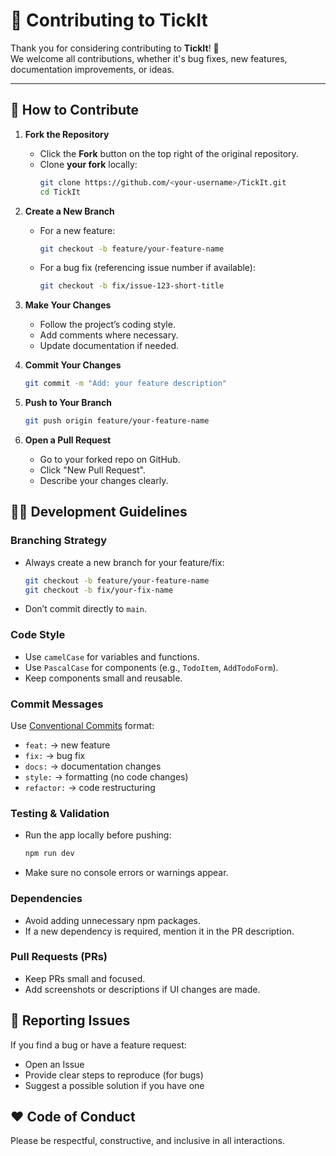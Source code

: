 # 🤝 Contributing to TickIt

Thank you for considering contributing to **TickIt**! 🎉  
We welcome all contributions, whether it's bug fixes, new features, documentation improvements, or ideas.

---

## 🚀 How to Contribute

1. **Fork the Repository**
    - Click the **Fork** button on the top right of the original repository.
    - Clone **your fork** locally:
      ```bash
      git clone https://github.com/<your-username>/TickIt.git
      cd TickIt
      ```

2. **Create a New Branch**
    - For a new feature:
      ```bash
      git checkout -b feature/your-feature-name
      ```
    - For a bug fix (referencing issue number if available):
      ```bash
      git checkout -b fix/issue-123-short-title
      ```

3. **Make Your Changes**
    - Follow the project’s coding style.
    - Add comments where necessary.
    - Update documentation if needed.

4. **Commit Your Changes**
    ```bash
    git commit -m "Add: your feature description"
    ```

5. **Push to Your Branch**
    ```bash
    git push origin feature/your-feature-name
    ```

6. **Open a Pull Request**
    - Go to your forked repo on GitHub.
    - Click "New Pull Request".
    - Describe your changes clearly.

## 🧑‍💻 Development Guidelines

### Branching Strategy

- Always create a new branch for your feature/fix:
  ```bash
  git checkout -b feature/your-feature-name
  git checkout -b fix/your-fix-name
  ```
- Don’t commit directly to `main`.

### Code Style

- Use `camelCase` for variables and functions.
- Use `PascalCase` for components (e.g., `TodoItem`, `AddTodoForm`).
- Keep components small and reusable.

### Commit Messages

Use [Conventional Commits](https://www.conventionalcommits.org/) format:

- `feat:` → new feature
- `fix:` → bug fix
- `docs:` → documentation changes
- `style:` → formatting (no code changes)
- `refactor:` → code restructuring

### Testing & Validation

- Run the app locally before pushing:
  ```bash
  npm run dev
  ```
- Make sure no console errors or warnings appear.

### Dependencies

- Avoid adding unnecessary npm packages.
- If a new dependency is required, mention it in the PR description.

### Pull Requests (PRs)

- Keep PRs small and focused.
- Add screenshots or descriptions if UI changes are made.

## 🐛 Reporting Issues

If you find a bug or have a feature request:

- Open an Issue
- Provide clear steps to reproduce (for bugs)
- Suggest a possible solution if you have one

## ❤️ Code of Conduct

Please be respectful, constructive, and inclusive in all interactions.
